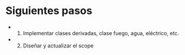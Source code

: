 # Siguientes pasos* 1. Implementar clases derivadas, clase fuego, agua, eléctrico, etc.* 2. Diseñar y actualizar el scope
